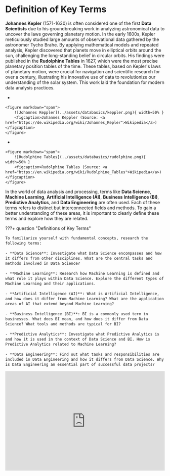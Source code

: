 # Definition of Key Terms

**Johannes Kepler** (1571-1630) is often considered one of the first **Data Scientists** due to his groundbreaking work in analyzing astronomical data to uncover the laws governing planetary motion. In the early 1600s, Kepler meticulously studied large amounts of observational data gathered by the astronomer Tycho Brahe. By applying mathematical models and repeated analysis, Kepler discovered that planets move in elliptical orbits around the sun, challenging the long-standing belief in circular orbits. His findings were published in the **Rudolphine Tables** in 1627, which were the most precise planetary position tables of the time. These tables, based on Kepler's laws of planetary motion, were crucial for navigation and scientific research for over a century, illustrating his innovative use of data to revolutionize our understanding of the solar system. This work laid the foundation for modern data analysis practices.

<div class="grid cards" markdown>

-   
    
    <figure markdown="span">
        ![Johannes Keppler](../assets/databasics/keppler.png){ width=50% }
        <figcaption>Johannes Keppler (Source: <a href="https://de.wikipedia.org/wiki/Johannes_Kepler">Wikipedia</a>)</figcaption>
    </figure>


-   
    
    <figure markdown="span">
        ![Rudolphine Tables](../assets/databasics/rudolphine.png){ width=50% }
        <figcaption>Rudolphine Tables (Source: <a href="https://en.wikipedia.org/wiki/Rudolphine_Tables">Wikipedia</a>)</figcaption>
    </figure>
</div>

In the world of data analysis and processing, terms like **Data Science**, **Machine Learning**, **Artificial Intelligence (AI)**, **Business Intelligence (BI)**, **Predictive Analytics**, and **Data Engineering** are often used. Each of these terms refers to distinct but interconnected fields and methods. To gain a better understanding of these areas, it is important to clearly define these terms and explore how they are related.

???+ question "Definitions of Key Terms"

    To familiarize yourself with fundamental concepts, research the following terms:

    - **Data Science**: Investigate what Data Science encompasses and how it differs from other disciplines. What are the central tasks and methods involved in Data Science?
			
    - **Machine Learning**: Research how Machine Learning is defined and what role it plays within Data Science. Explore the different types of Machine Learning and their applications.
    
    - **Artificial Intelligence (AI)**: What is Artificial Intelligence, and how does it differ from Machine Learning? What are the application areas of AI that extend beyond Machine Learning?
    
    - **Business Intelligence (BI)**: BI is a commonly used term in businesses. What does BI mean, and how does it differ from Data Science? What tools and methods are typical for BI?
    
    - **Predictive Analytics**: Investigate what Predictive Analytics is and how it is used in the context of Data Science and BI. How is Predictive Analytics related to Machine Learning?
    
    - **Data Engineering**: Find out what tasks and responsibilities are included in Data Engineering and how it differs from Data Science. Why is Data Engineering an essential part of successful data projects?


<iframe width=100% height="315" src="https://www.youtube.com/embed/X3paOmcrTjQ?si=Z3yP3TwOUfhTqhXY" title="YouTube video player" frameborder="0" allow="accelerometer; autoplay; clipboard-write; encrypted-media; gyroscope; picture-in-picture; web-share" referrerpolicy="strict-origin-when-cross-origin" allowfullscreen></iframe>